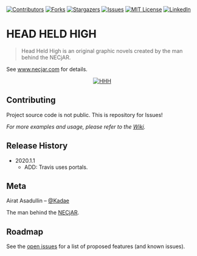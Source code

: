 
<!-- PROJECT SHIELDS -->
<!--
*** I'm using markdown "reference style" links for readability.
*** Reference links are enclosed in brackets [ ] instead of parentheses ( ).
*** See the bottom of this document for the declaration of the reference variables
*** for contributors-url, forks-url, etc. This is an optional, concise syntax you may use.
*** https://www.markdownguide.org/basic-syntax/#reference-style-links
-->
[![Contributors][contributors-shield]][contributors-url]
[![Forks][forks-shield]][forks-url]
[![Stargazers][stars-shield]][stars-url]
[![Issues][issues-shield]][issues-url]
[![MIT License][license-shield]][license-url]
[![LinkedIn][linkedin-shield]][linkedin-url]

# HEAD HELD HIGH
> Head Held High is an original graphic novels created by the man behind the NECjAR.

See www.necjar.com for details.

<p align="center">
  <a href="https://necjar.com/hhh">
    <img src="https://necjar.com/j/materials/icons/icon-hhh.jpg" alt="HHH" width="auto" height="auto" />
  </a>
</p>

## Contributing

Project source code is not public. This is repository for Issues!

_For more examples and usage, please refer to the [Wiki](https://wiki.necjar.com/Head_Held_High)._

## Release History

* 2020.1.1
    * ADD: Travis uses portals.

## Meta

Airat Asadullin – [@Kadae](https://twitter.com/Kadae)

The man behind the [NECjAR](https://necjar.com).

<!-- ROADMAP -->
## Roadmap

See the [open issues](https://github.com/NECjAR/HHH/issues) for a list of proposed features (and known issues).

<!-- MARKDOWN LINKS & IMAGES -->
<!-- https://www.markdownguide.org/basic-syntax/#reference-style-links -->
[contributors-shield]: https://img.shields.io/github/contributors/NECjAR/HHH.svg?style=for-the-badge
[contributors-url]: https://github.com/NECjAR/HHH/graphs/contributors
[forks-shield]: https://img.shields.io/github/forks/NECjAR/HHH.svg?style=for-the-badge
[forks-url]: https://github.com/NECjAR/HHH/network/members
[stars-shield]: https://img.shields.io/github/stars/NECjAR/HHH.svg?style=for-the-badge
[stars-url]: https://github.com/NECjAR/HHH/stargazers
[issues-shield]: https://img.shields.io/github/issues/NECjAR/HHH.svg?style=for-the-badge
[issues-url]: https://github.com/NECjAR/HHH/issues
[license-shield]: https://img.shields.io/github/license/NECjAR/HHH.svg?style=for-the-badge
[license-url]: https://github.com/NECjAR/HHH/blob/master/LICENSE.txt
[linkedin-shield]: https://img.shields.io/badge/-LinkedIn-black.svg?style=for-the-badge&logo=linkedin&colorB=555
[linkedin-url]: https://linkedin.com/in/Kadae
[necjar]: https://necjar.com
[wiki]: https://wiki.necjar.com/Head_Held_High
